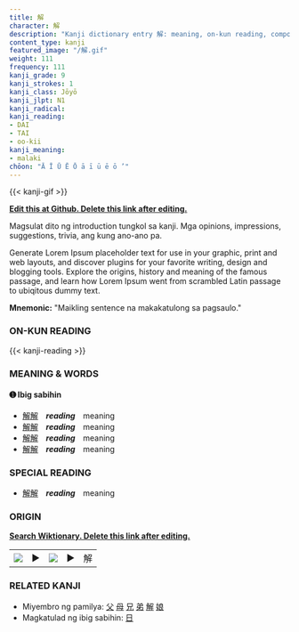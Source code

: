 ```yaml
---
title: 解
character: 解
description: "Kanji dictionary entry 解: meaning, on-kun reading, compounds, origin, related kanji"
content_type: kanji
featured_image: "/解.gif"
weight: 111
frequency: 111
kanji_grade: 9
kanji_strokes: 1
kanji_class: Jōyō
kanji_jlpt: N1
kanji_radical: 
kanji_reading: 
- DAI
- TAI
- oo-kii
kanji_meaning:
- malaki
chōon: "Ā Ī Ū Ē Ō ā ī ū ē ō ’"
---
```

[//]: # (Don't edit the line below. Kanji animated GIF code is automatically generated.)
{{< kanji-gif >}}

[//]: # (Edit below this line.)

**[Edit this at Github. Delete this link after editing.](https://github.com/tim0g/tim/tree/main/content/kanji/解/index.md)**

Magsulat dito ng introduction tungkol sa kanji. Mga opinions, impressions, suggestions, trivia, ang kung ano-ano pa.

Generate Lorem Ipsum placeholder text for use in your graphic, print and web layouts, and discover plugins for your favorite writing, design and blogging tools. Explore the origins, history and meaning of the famous passage, and learn how Lorem Ipsum went from scrambled Latin passage to ubiqitous dummy text.
 
**Mnemonic:** "Maikling sentence na makakatulong sa pagsaulo."

### ON-KUN READING

[//]: # (Don't edit the line below. ON-KUN READING code is automatically generated.)
{{< kanji-reading >}}

### MEANING & WORDS

#### ➊ **Ibig sabihin**
  - [解](../解)[解](../解)　***reading***　meaning
  - [解](../解)[解](../解)　***reading***　meaning
  - [解](../解)[解](../解)　***reading***　meaning
  - [解](../解)[解](../解)　***reading***　meaning

### SPECIAL READING
  - [解](../解)[解](../解)　***reading***　meaning

### ORIGIN

**[Search Wiktionary. Delete this link after editing.](https://wiktionary.org/wiki/解)**
<table class="kanji-table"><tr><td>
<img src="60px-解-bronze.svg.png">
</td><td>▶</td><td>
<img src="60px-解-oracle.svg.png">
</td><td>▶</td>
<td class="kanji-origin">解</td>
</tr></table>

### RELATED KANJI
- Miyembro ng pamilya: [父](../父) [母](../母) [兄](../兄) [弟](../弟) [解](../解) [娘](../娘)
- Magkatulad ng ibig sabihin: [日](../日)
